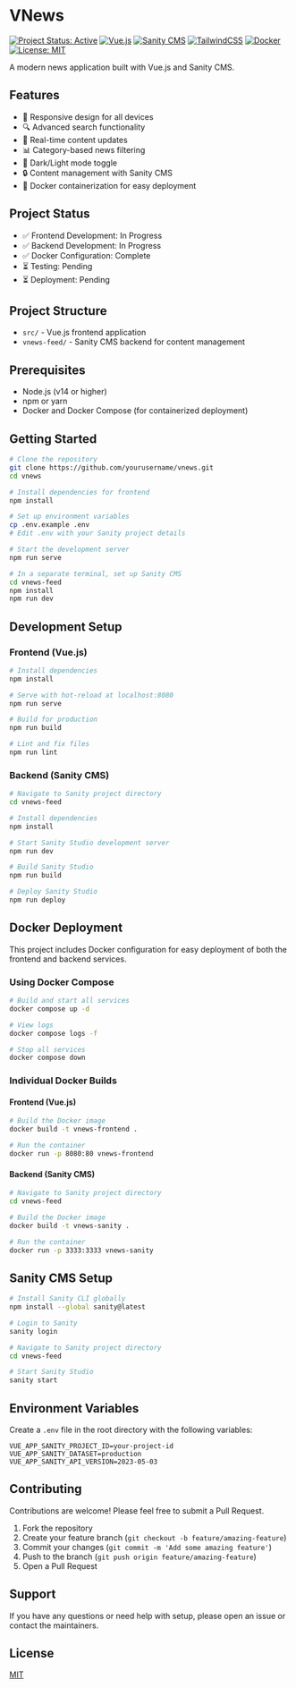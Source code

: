 # VNews

[![Project Status: Active](https://img.shields.io/badge/Project%20Status-Active-green.svg)](https://github.com/yourusername/vnews)
[![Vue.js](https://img.shields.io/badge/Vue.js-v3.2-4FC08D?logo=vue.js&logoColor=white)](https://vuejs.org/)
[![Sanity CMS](https://img.shields.io/badge/Sanity%20CMS-v3.68-f03e2f?logo=sanity&logoColor=white)](https://www.sanity.io/)
[![TailwindCSS](https://img.shields.io/badge/TailwindCSS-v3.4-38B2AC?logo=tailwind-css&logoColor=white)](https://tailwindcss.com/)
[![Docker](https://img.shields.io/badge/Docker-Ready-2496ED?logo=docker&logoColor=white)](https://www.docker.com/)
[![License: MIT](https://img.shields.io/badge/License-MIT-yellow.svg)](https://opensource.org/licenses/MIT)

A modern news application built with Vue.js and Sanity CMS.

[//]: # (![VNews Screenshot]&#40;https://via.placeholder.com/800x400?text=VNews+Screenshot&#41;)

## Features

- 📱 Responsive design for all devices
- 🔍 Advanced search functionality
- 🔄 Real-time content updates
- 📊 Category-based news filtering
- 🌙 Dark/Light mode toggle
- 🔒 Content management with Sanity CMS
- 🐳 Docker containerization for easy deployment

## Project Status

- ✅ Frontend Development: In Progress
- ✅ Backend Development: In Progress
- ✅ Docker Configuration: Complete
- ⏳ Testing: Pending
- ⏳ Deployment: Pending

## Project Structure

- `src/` - Vue.js frontend application
- `vnews-feed/` - Sanity CMS backend for content management

## Prerequisites

- Node.js (v14 or higher)
- npm or yarn
- Docker and Docker Compose (for containerized deployment)

## Getting Started

```bash
# Clone the repository
git clone https://github.com/yourusername/vnews.git
cd vnews

# Install dependencies for frontend
npm install

# Set up environment variables
cp .env.example .env
# Edit .env with your Sanity project details

# Start the development server
npm run serve

# In a separate terminal, set up Sanity CMS
cd vnews-feed
npm install
npm run dev
```

## Development Setup

### Frontend (Vue.js)

```bash
# Install dependencies
npm install

# Serve with hot-reload at localhost:8080
npm run serve

# Build for production
npm run build

# Lint and fix files
npm run lint
```

### Backend (Sanity CMS)

```bash
# Navigate to Sanity project directory
cd vnews-feed

# Install dependencies
npm install

# Start Sanity Studio development server
npm run dev

# Build Sanity Studio
npm run build

# Deploy Sanity Studio
npm run deploy
```

## Docker Deployment

This project includes Docker configuration for easy deployment of both the frontend and backend services.

### Using Docker Compose

```bash
# Build and start all services
docker compose up -d

# View logs
docker compose logs -f

# Stop all services
docker compose down
```

### Individual Docker Builds

#### Frontend (Vue.js)

```bash
# Build the Docker image
docker build -t vnews-frontend .

# Run the container
docker run -p 8080:80 vnews-frontend
```

#### Backend (Sanity CMS)

```bash
# Navigate to Sanity project directory
cd vnews-feed

# Build the Docker image
docker build -t vnews-sanity .

# Run the container
docker run -p 3333:3333 vnews-sanity
```

## Sanity CMS Setup

```bash
# Install Sanity CLI globally
npm install --global sanity@latest

# Login to Sanity
sanity login

# Navigate to Sanity project directory
cd vnews-feed

# Start Sanity Studio
sanity start
```

## Environment Variables

Create a `.env` file in the root directory with the following variables:

```
VUE_APP_SANITY_PROJECT_ID=your-project-id
VUE_APP_SANITY_DATASET=production
VUE_APP_SANITY_API_VERSION=2023-05-03
```

## Contributing

Contributions are welcome! Please feel free to submit a Pull Request.

1. Fork the repository
2. Create your feature branch (`git checkout -b feature/amazing-feature`)
3. Commit your changes (`git commit -m 'Add some amazing feature'`)
4. Push to the branch (`git push origin feature/amazing-feature`)
5. Open a Pull Request

## Support

If you have any questions or need help with setup, please open an issue or contact the maintainers.

## License

[MIT](LICENSE)